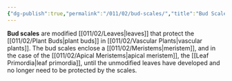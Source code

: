 ```yaml
---
{"dg-publish":true,"permalink":"/011/02/bud-scales/","title":"Bud Scales","tags":["BIOL412"],"noteIcon":"fallback","created":"2024-09-26T13:45:04.071-07:00","updated":"2024-09-26T15:03:51.640-07:00"}
---
```


**Bud scales** are modified [[011/02/Leaves\|leaves]] that protect the [[011/02/Plant Buds\|plant buds]] in [[011/02/Vascular Plants\|vascular plants]]. The bud scales enclose a [[011/02/Meristems\|meristem]], and in the case of the [[011/02/Apical Meristems\|apical meristem]], the [[Leaf Primordia\|leaf primordia]], until the unmodified leaves have developed and no longer need to be protected by the scales.